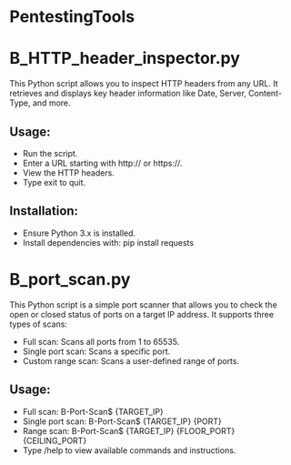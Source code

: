 # PentestingTools

# B_HTTP_header_inspector.py
This Python script allows you to inspect HTTP headers from any URL. It retrieves and displays key header information like Date, Server, Content-Type, and more.

## Usage:
* Run the script.
* Enter a URL starting with http:// or https://.
* View the HTTP headers.
* Type exit to quit.
## Installation:
* Ensure Python 3.x is installed.
* Install dependencies with:
  pip install requests

# B_port_scan.py
This Python script is a simple port scanner that allows you to check the open or closed status of ports on a target IP address. It supports three types of scans:

* Full scan: Scans all ports from 1 to 65535.
* Single port scan: Scans a specific port.
* Custom range scan: Scans a user-defined range of ports.
## Usage:
* Full scan: B-Port-Scan$ {TARGET_IP}
* Single port scan: B-Port-Scan$ {TARGET_IP} {PORT}
* Range scan: B-Port-Scan$ {TARGET_IP} {FLOOR_PORT} {CEILING_PORT}
* Type /help to view available commands and instructions.


